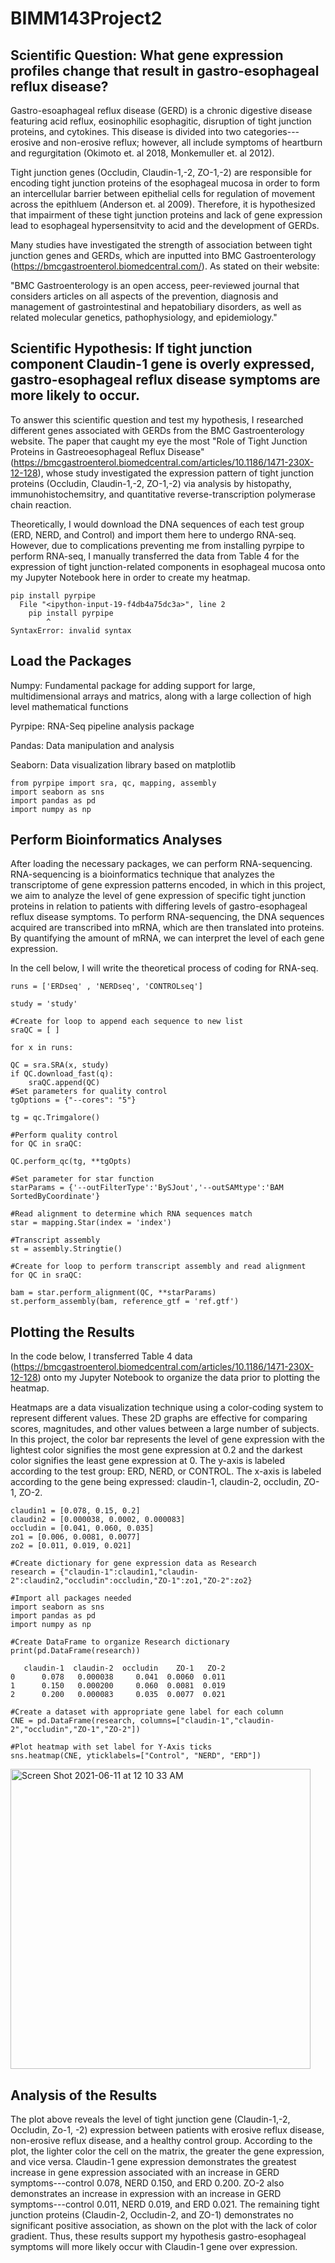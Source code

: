 # BIMM143Project2

## Scientific Question: What gene expression profiles change that result in gastro-esophageal reflux disease?
Gastro-esoaphageal reflux disease (GERD) is a chronic digestive disease featuring acid reflux, eosinophilic esophagitic, disruption of tight junction proteins, and cytokines. This disease is divided into two categories---erosive and non-erosive reflux; however, all include symptoms of heartburn and regurgitation (Okimoto et. al 2018, Monkemuller et. al 2012).

Tight junction genes (Occludin, Claudin-1,-2, ZO-1,-2) are responsible for encoding tight junction proteins of the esophageal mucosa in order to form an intercellular barrier between epithelial cells for regulation of movement across the epithluem (Anderson et. al 2009). Therefore, it is hypothesized that impairment of these tight junction proteins and lack of gene expression lead to esophageal hypersensitvity to acid and the development of GERDs.

Many studies have investigated the strength of association between tight junction genes and GERDs, which are inputted into BMC Gastroenterology (https://bmcgastroenterol.biomedcentral.com/). As stated on their website:

"BMC Gastroenterology is an open access, peer-reviewed journal that considers articles on all aspects of the prevention, diagnosis and management of gastrointestinal and hepatobiliary disorders, as well as related molecular genetics, pathophysiology, and epidemiology."

## Scientific Hypothesis: If tight junction component Claudin-1 gene is overly expressed, gastro-esophageal reflux disease symptoms are more likely to occur.
To answer this scientific question and test my hypothesis, I researched different genes associated with GERDs from the BMC Gastroenterology website. The paper that caught my eye the most "Role of Tight Junction Proteins in Gastreoesophageal Reflux Disease" (https://bmcgastroenterol.biomedcentral.com/articles/10.1186/1471-230X-12-128), whose study investigated the expression pattern of tight junction proteins (Occludin, Claudin-1,-2, ZO-1,-2) via analysis by histopathy, immunohistochemsitry, and quantitative reverse-transcription polymerase chain reaction.

Theoretically, I would download the DNA sequences of each test group (ERD, NERD, and Control) and import them here to undergo RNA-seq. However, due to complications preventing me from installing pyrpipe to perform RNA-seq, I manually transferred the data from Table 4 for the expression of tight junction-related components in esophageal mucosa onto my Jupyter Notebook here in order to create my heatmap.

``` #Download package
pip install pyrpipe
  File "<ipython-input-19-f4db4a75dc3a>", line 2
    pip install pyrpipe
        ^
SyntaxError: invalid syntax
```


## Load the Packages
Numpy: Fundamental package for adding support for large, multidimensional arrays and matrics, along with a large collection of high level mathematical functions

Pyrpipe: RNA-Seq pipeline analysis package

Pandas: Data manipulation and analysis

Seaborn: Data visualization library based on matplotlib

``` ## Import all packages needed
from pyrpipe import sra, qc, mapping, assembly
import seaborn as sns
import pandas as pd
import numpy as np
```
  
## Perform Bioinformatics Analyses
After loading the necessary packages, we can perform RNA-sequencing. RNA-sequencing is a bioinformatics technique that analyzes the transcriptome of gene expression patterns encoded, in which in this project, we aim to analyze the level of gene expression of specific tight junction proteins in relation to patients with differing levels of gastro-esophageal reflux disease symptoms. To perform RNA-sequencing, the DNA sequences acquired are transcribed into mRNA, which are then translated into proteins. By quantifying the amount of mRNA, we can interpret the level of each gene expression.

In the cell below, I will write the theoretical process of coding for RNA-seq.

``` #Import and create a list of DNA sequences from database
runs = ['ERDseq' , 'NERDseq', 'CONTROLseq']

study = 'study'

#Create for loop to append each sequence to new list
sraQC = [ ]

for x in runs:

QC = sra.SRA(x, study)
if QC.download_fast(q):
    sraQC.append(QC)
#Set parameters for quality control
tgOptions = {"--cores": "5"}

tg = qc.Trimgalore()

#Perform quality control
for QC in sraQC:

QC.perform_qc(tg, **tgOpts)
  
#Set parameter for star function
starParams = {'--outFilterType':'BySJout','--outSAMtype':'BAM SortedByCoordinate'}

#Read alignment to determine which RNA sequences match
star = mapping.Star(index = 'index')

#Transcript assembly
st = assembly.Stringtie()

#Create for loop to perform transcript assembly and read alignment
for QC in sraQC:

bam = star.perform_alignment(QC, **starParams)
st.perform_assembly(bam, reference_gtf = 'ref.gtf')
```

## Plotting the Results
In the code below, I transferred Table 4 data (https://bmcgastroenterol.biomedcentral.com/articles/10.1186/1471-230X-12-128) onto my Jupyter Notebook to organize the data prior to plotting the heatmap.

Heatmaps are a data visualization technique using a color-coding system to represent different values. These 2D graphs are effective for comparing scores, magnitudes, and other values between a large number of subjects. In this project, the color bar represents the level of gene expression with the lightest color signifies the most gene expression at 0.2 and the darkest color signifies the least gene expression at 0. The y-axis is labeled according to the test group: ERD, NERD, or CONTROL. The x-axis is labeled according to the gene being expressed: claudin-1, claudin-2, occludin, ZO-1, ZO-2.


``` #Transfer gene expression data
claudin1 = [0.078, 0.15, 0.2]
claudin2 = [0.000038, 0.0002, 0.000083]
occludin = [0.041, 0.060, 0.035]
zo1 = [0.006, 0.0081, 0.0077]
zo2 = [0.011, 0.019, 0.021]
​
#Create dictionary for gene expression data as Research
research = {"claudin-1":claudin1,"claudin-2":claudin2,"occludin":occludin,"ZO-1":zo1,"ZO-2":zo2}
​
#Import all packages needed
import seaborn as sns
import pandas as pd
import numpy as np
​
#Create DataFrame to organize Research dictionary
print(pd.DataFrame(research))

   claudin-1  claudin-2  occludin    ZO-1   ZO-2
0      0.078   0.000038     0.041  0.0060  0.011
1      0.150   0.000200     0.060  0.0081  0.019
2      0.200   0.000083     0.035  0.0077  0.021

#Create a dataset with appropriate gene label for each column
CNE = pd.DataFrame(research, columns=["claudin-1","claudin-2","occludin","ZO-1","ZO-2"])
​
#Plot heatmap with set label for Y-Axis ticks
sns.heatmap(CNE, yticklabels=["Control", "NERD", "ERD"])
```
<img width="480" alt="Screen Shot 2021-06-11 at 12 10 33 AM" src="https://user-images.githubusercontent.com/85728069/121645822-7b994e00-ca49-11eb-9210-0fe3acb23bf2.png">


## Analysis of the Results
The plot above reveals the level of tight junction gene (Claudin-1,-2, Occludin, Zo-1, -2) expression between patients with erosive reflux disease, non-erosive reflux disease, and a healthy control group. According to the plot, the lighter color the cell on the matrix, the greater the gene expression, and vice versa. Claudin-1 gene expression demonstrates the greatest increase in gene expression associated with an increase in GERD symptoms---control 0.078, NERD 0.150, and ERD 0.200. ZO-2 also demonstrates an increase in expression with an increase in GERD symptoms---control 0.011, NERD 0.019, and ERD 0.021. The remaining tight junction proteins (Claudin-2, Occludin-2, and ZO-1) demonstrates no significant positive association, as shown on the plot with the lack of color gradient. Thus, these results support my hypothesis gastro-esophageal symptoms will more likely occur with Claudin-1 gene over expression.
